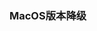 ### MacOS版本降级

<Linkcard url="https://support.apple.com/zh-cn/101578" title="官方降级" description="https://support.apple.com/zh-cn/101578"/>
<Linkcard url="https://zhuanlan.zhihu.com/p/580160875" title="参考" description="https://zhuanlan.zhihu.com/p/580160875"/>
